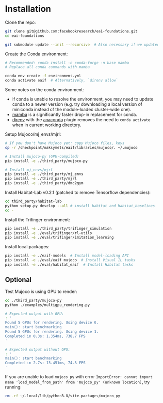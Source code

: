 # Installation

Clone the repo:

```bash
git clone git@github.com:facebookresearch/eai-foundations.git
cd eai-foundations

git submodule update --init --recursive  # Also necessary if we updated any submodules
```

Create the Conda environment:

```bash
# Recommended: conda install -c conda-forge -n base mamba
# Replace all conda commands with mamba

conda env create -f environment.yml
conda activate eaif  # Alternatively, `direnv allow`
```

Some notes on the conda environment:
- If conda is unable to resolve the environment, you may need to update conda to a newer version (e.g. try downloading a local version of miniconda instead of the module-loaded cluster-wide one).
- [mamba](https://github.com/mamba-org/mamba) is a significantly faster drop-in replacement for conda.
- [direnv](https://direnv.net/) with the [anaconda](https://github.com/direnv/direnv/wiki/Python#anaconda) plugin removes the need to `conda activate` when in current working directory.

Setup Mujoco/mj_envs/mjrl:

```bash
# If you don't have Mujoco yet: copy Mujoco files, keys
cp -r /checkpoint/maksymets/eaif/libraries/mujoco/. ~/.mujoco

# Install mujoco-py (GPU-compiled)
pip install -e ./third_party/mujoco-py

# Install mj_envs/mjrl
pip install -e ./third_party/mj_envs
pip install -e ./third_party/mjrl
pip install -e ./third_party/dmc2gym
```

Install Habitat-Lab v0.2.1 (patched to remove Tensorflow dependencies):

```bash
cd third_party/habitat-lab
python setup.py develop --all # install habitat and habitat_baselines
cd -
```

Install the Trifinger environment:

```bash
pip install -e ./third_party/trifinger_simulation
pip install -e ./eval/trifinger/rl-utils
pip install -e ./eval/trifinger/imitation_learning
```

Install local packages:


```bash
pip install -e ./eaif-models  # Install model-loading API
pip install -e ./eval/eaif_mujoco  # Install Visual IL tasks
pip install -e ./eval/habitat_eaif  # Install Habitat tasks
```

## Optional

Test Mujoco is using GPU to render:

```bash
cd ./third_party/mujoco-py
python ./examples/multigpu_rendering.py

# Expected output with GPU:
: '
Found 5 GPUs for rendering. Using device 0.
main(): start benchmarking                         
Found 5 GPUs for rendering. Using device 1.
Completed in 0.3s: 1.354ms, 738.7 FPS 
'

# Expected output without GPU:
: '
main(): start benchmarking                 
Completed in 2.7s: 13.451ms, 74.3 FPS
'
```

If you are unable to load `mujoco_py` with error `ImportError: cannot import name 'load_model_from_path' from 'mujoco_py' (unknown location)`, try running

```bash
rm -rf ~/.local/lib/python3.8/site-packages/mujoco_py
```
